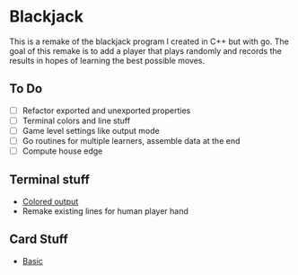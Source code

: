 # Blackjack

This is a remake of the blackjack program I created in C++ but with go.
The goal of this remake is to add a player that plays randomly and records the
results in hopes of learning the best possible moves.

## To Do

- [ ] Refactor exported and unexported properties
- [ ] Terminal colors and line stuff
- [ ] Game level settings like output mode
- [ ] Go routines for multiple learners, assemble data at the end
- [ ] Compute house edge

## Terminal stuff

- [Colored output](https://medium.com/@inhereat/terminal-color-rendering-tool-library-support-8-16-colors-256-colors-by-golang-a68fb8deee86)
- Remake existing lines for human player hand

## Card Stuff

- [Basic](https://www.blackjackapprenticeship.com/blackjack-strategy-charts/)